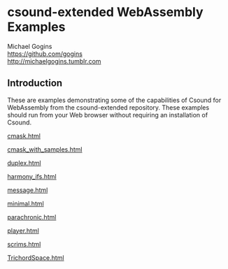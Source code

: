 # csound-extended WebAssembly Examples

Michael Gogins<br>
https://github.com/gogins<br>
http://michaelgogins.tumblr.com

## Introduction

These are examples demonstrating some of the capabilities of Csound for 
WebAssembly from the csound-extended repository. These examples should run 
from your Web browser without requiring an installation of Csound.

[cmask.html](https://gogins.github.io/csound-examples/cmask.html)

[cmask_with_samples.html](https://gogins.github.io/csound-examples/cmask_with_samples.html)

[duplex.html](https://gogins.github.io/csound-examples/duplex.html)

[harmony_ifs.html](https://gogins.github.io/csound-examples/harmony_ifs.html)

[message.html](https://gogins.github.io/csound-examples/message.html)

[minimal.html](https://gogins.github.io/csound-examples/minimal.html)

[parachronic.html](https://gogins.github.io/csound-examples/parachronic.html)

[player.html](https://gogins.github.io/csound-examples/player.html)

[scrims.html](https://gogins.github.io/csound-examples/scrims.html)

[TrichordSpace.html](https://gogins.github.io/csound-examples/TrichordSpace.html)